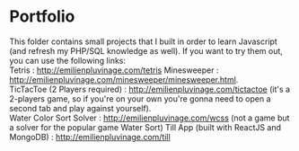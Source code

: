 # Portfolio
This folder contains small projects that I built in order to learn Javascript (and refresh my PHP/SQL knowledge as well).
If you want to try them out, you can use the following links:  
Tetris : http://emilienpluvinage.com/tetris
Minesweeper : http://emilienpluvinage.com/minesweeper/minesweeper.html.  
TicTacToe (2 Players required) : http://emilienpluvinage.com/tictactoe (it's a 2-players game, so if you're on your own you're gonna need to open a second tab and play against yourself).  
Water Color Sort Solver : http://emilienpluvinage.com/wcss (not a game but a solver for the popular game Water Sort)
Till App (built with ReactJS and MongoDB) : http://emilienpluvinage.com/till
